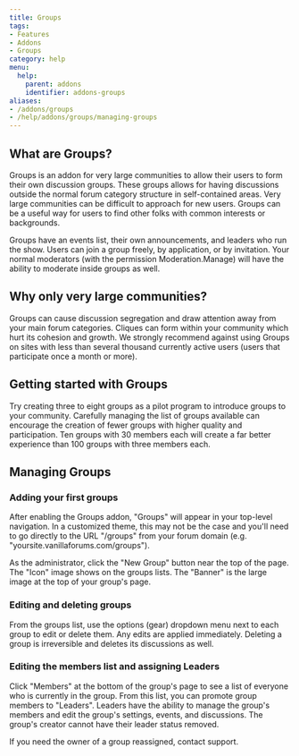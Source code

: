 ```yaml
---
title: Groups
tags:
- Features
- Addons
- Groups
category: help
menu:
  help:
    parent: addons
    identifier: addons-groups
aliases:
- /addons/groups
- /help/addons/groups/managing-groups
---
```

## What are Groups?

Groups is an addon for very large communities to allow their users to form their own discussion groups. These groups allows for having discussions outside the normal forum category structure in self-contained areas. Very large communities can be difficult to approach for new users. Groups can be a useful way for users to find other folks with common interests or backgrounds.

Groups have an events list, their own announcements, and leaders who run the show. Users can join a group freely, by application, or by invitation. Your normal moderators (with the permission Moderation.Manage) will have the ability to moderate inside groups as well.

## Why only very large communities?

Groups can cause discussion segregation and draw attention away from your main forum categories. Cliques can form within your community which hurt its cohesion and growth. We strongly recommend against using Groups on sites with less than several thousand currently active users (users that participate once a month or more).

## Getting started with Groups

Try creating three to eight groups as a pilot program to introduce groups to your community. Carefully managing the list of groups available can encourage the creation of fewer groups with higher quality and participation. Ten groups with 30 members each will create a far better experience than 100 groups with three members each.

## Managing Groups

### Adding your first groups

After enabling the Groups addon, "Groups" will appear in your top-level navigation. In a customized theme, this may not be the case and you'll need to go directly to the URL "/groups" from your forum domain (e.g. "yoursite.vanillaforums.com/groups").

As the administrator, click the "New Group" button near the top of the page. The "Icon" image shows on the groups lists. The "Banner" is the large image at the top of your group's page.

### Editing and deleting groups

From the groups list, use the options (gear) dropdown menu next to each group to edit or delete them. Any edits are applied immediately. Deleting a group is irreversible and deletes its discussions as well.

### Editing the members list and assigning Leaders

Click "Members" at the bottom of the group's page to see a list of everyone who is currently in the group. From this list, you can promote group members to "Leaders". Leaders have the ability to manage the group's members and edit the group's settings, events, and discussions. The group's creator cannot have their leader status removed.

If you need the owner of a group reassigned, contact support.
